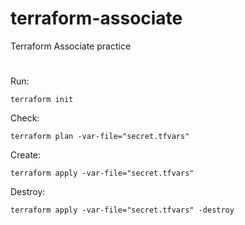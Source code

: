 # terraform-associate
Terraform Associate practice

#
Run:

``
terraform init
``

Check: 

``
terraform plan -var-file="secret.tfvars" 
``

Create: 

``
terraform apply -var-file="secret.tfvars" 
``

Destroy: 

``
terraform apply -var-file="secret.tfvars" -destroy
``